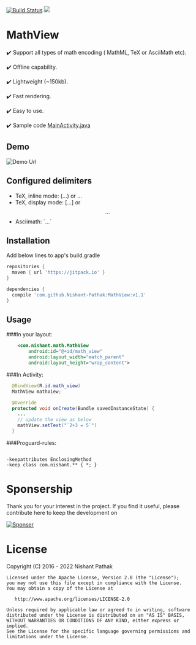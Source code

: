 [![Build Status](https://travis-ci.org/Nishant-Pathak/MathView.svg?branch=master)](https://travis-ci.org/Nishant-Pathak/MathView)
[![](https://jitpack.io/v/Nishant-Pathak/MathView.svg)](https://jitpack.io/#Nishant-Pathak/MathView)
# MathView

:heavy_check_mark: Support all types of math encoding ( MathML, TeX or AsciiMath etc).

:heavy_check_mark: Offline capability.

:heavy_check_mark: Lightweight (~150kb).

:heavy_check_mark: Fast rendering.

:heavy_check_mark: Easy to use.

:heavy_check_mark: Sample code [MainActivity.java](/app/src/main/java/com/nishant/mathsample/MainActivity.java)

Demo
----
![Demo Url](/demo.gif)

Configured delimiters
---------------------
* TeX, inline mode: \(...\) or $...$
* TeX, display mode: \[...\] or $$...$$
* Asciimath: \`...\`

Installation
------------
Add below lines to app's build.gradle

```groovy
repositories {
  maven { url 'https://jitpack.io' }
}
```
```groovy
dependencies {
  compile 'com.github.Nishant-Pathak:MathView:v1.1'
}
```

Usage
-----
###In your layout:
```xml
    <com.nishant.math.MathView
        android:id="@+id/math_view"
        android:layout_width="match_parent"
        android:layout_height="wrap_content">
```
###In Activity:
```java
  @BindView(R.id.math_view)
  MathView mathView;

  @Override
  protected void onCreate(Bundle savedInstanceState) {
    ...
    // update the view as below
    mathView.setText("`2+3 = 5`")
  }
```


###Proguard-rules:
```

-keepattributes EnclosingMethod
-keep class com.nishant.** { *; }
```

Sponsership
===========
Thank you for your interest in the project. If you find it useful, please contribute here to keep the development on

[![Sponser](https://img.shields.io/badge/Donate-PayPal-green.svg)](https://paypal.me/PathakNishant?country.x=IN&locale.x=en_GB)

License
=======
Copyright (C) 2016 - 2022 Nishant Pathak

    Licensed under the Apache License, Version 2.0 (the "License");
    you may not use this file except in compliance with the License.
    You may obtain a copy of the License at

       http://www.apache.org/licenses/LICENSE-2.0

    Unless required by applicable law or agreed to in writing, software
    distributed under the License is distributed on an "AS IS" BASIS,
    WITHOUT WARRANTIES OR CONDITIONS OF ANY KIND, either express or implied.
    See the License for the specific language governing permissions and
    limitations under the License.
